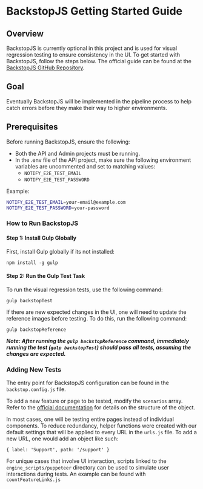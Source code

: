 # BackstopJS Getting Started Guide

## Overview

BackstopJS is currently optional in this project and is used for visual regression testing to ensure consistency in the UI. To get started with BackstopJS, follow the steps below. The official guide can be found at the [BackstopJS GitHub Repository](https://github.com/garris/BackstopJS).

## Goal

Eventually BackstopJS will be implemented in the pipeline process to help catch errors before they make their way to higher environments.

## Prerequisites

Before running BackstopJS, ensure the following:

- Both the API and Admin projects must be running.
- In the .env file of the API project, make sure the following environment variables are uncommented and set to matching values:
  - `NOTIFY_E2E_TEST_EMAIL`
  - `NOTIFY_E2E_TEST_PASSWORD`

Example:

```bash
NOTIFY_E2E_TEST_EMAIL=your-email@example.com
NOTIFY_E2E_TEST_PASSWORD=your-password
```

### How to Run BackstopJS

#### Step 1: Install Gulp Globally

First, install Gulp globally if its not installed:

```
npm install -g gulp
```

#### Step 2: Run the Gulp Test Task

To run the visual regression tests, use the following command:

```
gulp backstopTest
```

If there are new expected changes in the UI, one will need to update the reference images before testing. To do this, run the following command:

```
gulp backstopReference
```

**_Note: After running the `gulp backstopReference` command, immediately running the test (`gulp backstopTest`) should pass all tests, assuming the changes are expected._**

### Adding New Tests

The entry point for BackstopJS configuration can be found in the `backstop.config.js` file.

To add a new feature or page to be tested, modify the `scenarios` array. Refer to the [official documentation](https://github.com/garris/BackstopJS) for details on the structure of the object.

In most cases, one will be testing entire pages instead of individual components. To reduce redundancy, helper functions were created with our default settings that will be applied to every URL in the `urls.js` file. To add a new URL, one would add an object like such:

```
{ label: 'Support', path: '/support' }
```

For unique cases that involve UI interaction, scripts linked to the `engine_scripts/puppeteer` directory can be used to simulate user interactions during tests. An example can be found with `countFeatureLinks.js`
